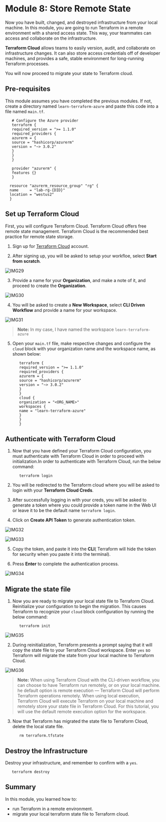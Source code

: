 # Module 8: Store Remote State

Now you have built, changed, and destroyed infrastructure from your local machine. In this module, you are going to run Terraform in a remote environment with a shared access state. This way, your teammates can access and collaborate on  the infrastructure.

**Terraform Cloud** allows teams to easily version, audit, and collaborate on infrastructure changes. It can also store access credentials off of developer machines, and provides a safe, stable environment for long-running Terraform processes.

You will now proceed to migrate your state to Terraform cloud.

## Pre-requisites

This module assumes you have completed the previous modules. If not, create a directory named `learn-terraform-azure` and paste this code into a file named `main.tf`.

   ```
      # Configure the Azure provider
      terraform {
      required_version = ">= 1.1.0"
      required_providers {
      azurerm = {
      source = "hashicorp/azurerm"
      version = "~> 3.0.2"
      }
      }
      }
      
      provider "azurerm" {
      features {}
      }
     
     resource "azurerm_resource_group" "rg" {
     name     = "lab-rg-{DID}"
     location = "westus2"
     }
  ```
  
  ## Set up Terraform Cloud
  
First, you will configure Terraform Cloud. Terraform Cloud offers free remote state management. Terraform Cloud is the recommended best practice for remote state storage.

1. Sign up for [Terraform Cloud](https://app.terraform.io/signup/account) account.

2. After signing up, you will be asked to setup your workfloe, select **Start from scratch**.

![IMG29](https://github.com/SD-14/EduLabs/blob/SD/Hashicorp/Azure/Images/Img29.png)

3. Provide a name for your **Organization**, and make a note of it, and proceed to create the **Organization**.

![IMG30](https://github.com/SD-14/EduLabs/blob/SD/Hashicorp/Azure/Images/Img30.png)

4. You will be asked to create a **New Workspace**, select **CLI Driven Workflow** and provide a name for your workspace.

![IMG31](https://github.com/SD-14/EduLabs/blob/SD/Hashicorp/Azure/Images/Img31.png)
 >**Note:** In my case, I have named the workspace `learn-terraform-azure`

5. Open your `main.tf` file, make respective changes and configure the `cloud` block with your organization name and the workspace name, as shown below:

   ```
      terraform {
      required_version = ">= 1.1.0"
      required_providers {
      azurerm = {
      source = "hashicorp/azurerm"
      version = "~> 3.0.2"
      }
      }
      cloud {
      organization = "<ORG_NAME>"
      workspaces {
      name = "learn-terraform-azure"
      }
      }
      }
   ```
   
## Authenticate with Terraform Cloud

1. Now that you have defined your Terraform Cloud configuration, you must authenticate with Terraform Cloud in order to proceed with initialization.In order to authenticate with Terraform Cloud, run the below command:

   ```
      terraform login
   ```
   
2. You will be redirected to the Terraform cloud where you will be asked to login with your **Terraform Cloud Creds**.

3. After successfully logging in with your creds, you will be asked to generate a token where you could provide a token name in the Web UI or leave it to be the default name `terraform login`.

4. Click on **Create API Token** to generate authentication token.

![IMG32](https://github.com/SD-14/EduLabs/blob/SD/Hashicorp/Azure/Images/Img32.png)

![IMG33](https://github.com/SD-14/EduLabs/blob/SD/Hashicorp/Azure/Images/Img33.png)

5. Copy the token, and paste it into the **CLI**( Terraform will hide the token for security when you paste it into the terminal).

6. Press **Enter** to complete the authentication process.

![IMG34](https://github.com/SD-14/EduLabs/blob/SD/Hashicorp/Azure/Images/Img34.png)

## Migrate the state file

1. Now you are ready to migrate your local state file to Terraform Cloud. Reinitialize your configuration to begin the migration. This causes Terraform to recognize your `cloud` block configuration by running the below command:

   ```
      terraform init
   ```
 ![IMG35](https://github.com/SD-14/EduLabs/blob/SD/Hashicorp/Azure/Images/Img35.png)  
  
2. During reinitialization, Terraform presents a prompt saying that it will copy the state file to your Terraform Cloud workspace. Enter `yes` so Terraform will migrate the state from your local machine to Terraform Cloud.

![IMG36](https://github.com/SD-14/EduLabs/blob/SD/Hashicorp/Azure/Images/Img36.png)

>**Note:** When using Terraform Cloud with the CLI-driven workflow, you can choose to have Terraform run remotely, or on your local machine. he default option is remote execution — Terraform Cloud will perform Terraform operations remotely. When using local execution, Terraform Cloud will execute Terraform on your local machine and remotely store your state file in Terraform Cloud. For this tutorial, you will use the default remote execution option for the workspace.

3. Now that Terraform has migrated the state file to Terraform Cloud, delete the local state file.

   ```
      rm terraform.tfstate
   ```
## Destroy the Infrastructure

Destroy your infrastructure, and remember to confirm with a `yes`.

   ```
      terraform destroy
   ```

## Summary

In this module, you learned how to:

   - run Terraform in a remote environment.
   - migrate your local terraform state file to Terraform cloud.
